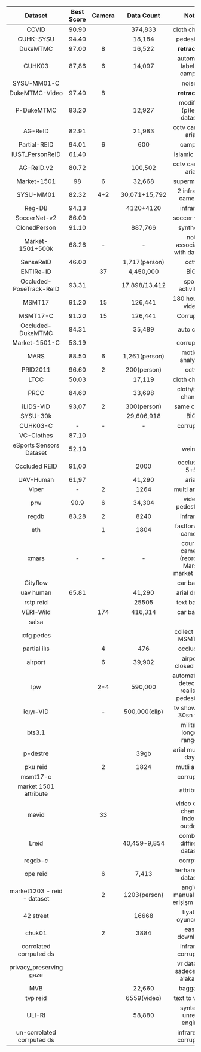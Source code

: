 
|         **Dataset**         | **Best Score** | **Camera** | **Data Count** |                  **Note**                   |
| :-------------------------: | :------------: | :--------: | :------------: | :-----------------------------------------: |
|            CCVID            |     90.90      |            |    374,833     |                cloth change                 |
|          CUHK-SYSU          |     94.40      |            |     18,184     |                 pedestrian                  |
|          DukeMTMC           |     97.00      |     8      |     16,522     |                **retracted**                |
|           CUHK03            |     87,86      |     6      |     14,097     |          automatic labeled campus           |
|         SYSU-MM01-C         |                |            |                |                   noised                    |
|       DukeMTMC-Video        |     97.40      |     8      |                |                **retracted**                |
|         P-DukeMTMC          |     83.20      |            |     12,927     |          modified (p)less dataset           |
|           AG-ReID           |     82.91      |            |     21,983     |              cctv campus arial              |
|        Partial-REID         |     94.01      |     6      |      600       |                   campus                    |
|       IUST_PersonReID       |     61.40      |            |                |                islamic hijab                |
|         AG-ReID.v2          |     80.72      |            |    100,502     |              cctv campus arial              |
|         Market-1501         |       98       |     6      |     32,668     |                 supermarket                 |
|          SYSU-MM01          |     82.32      |    4+2     | 30,071+15,792  |             2 infrared cameras              |
|           Reg-DB            |     94.13      |            |   4120+4120    |                  infrared                   |
|        SoccerNet-v2         |     86.00      |            |                |                soccer video                 |
|        ClonedPerson         |     91.10      |            |    887,766     |                  synthetic                  |
|      Market-1501+500k       |     68.26      |     -      |       -        |         not associated with dataset         |
|          SenseReID          |     46.00      |            | 1,717(person)  |                    cctv                     |
|          ENTIRe-ID          |                |     37     |   4,450,000    |                     BİG                     |
|   Occluded-PoseTrack-ReID   |     93.31      |            | 17.898/13.412  |              sport activities               |
|           MSMT17            |     91.20      |     15     |    126,441     |             180 hours of video              |
|          MSMT17-C           |     91.20      |     15     |    126,441     |                  Corrupted                  |
|      Occluded-DukeMTMC      |     84.31      |            |     35,489     |                  auto crop                  |
|        Market-1501-C        |     53.19      |            |                |                 corruption                  |
|            MARS             |     88.50      |     6      | 1,261(person)  |               motion analysis               |
|          PRID2011           |     96.60      |     2      |  200(person)   |                    cctv                     |
|            LTCC             |     50.03      |            |     17,119     |                cloth change                 |
|            PRCC             |     84.60      |            |     33,698     |              cloth/time change              |
|          iLIDS-VID          |     93,07      |     2      |  300(person)   |                 same cloths                 |
|          SYSU-30k           |                |            |   29,606,918   |                     BİG                     |
|          CUHK03-C           |       -        |     -      |       -        |                  corrupted                  |
|         VC-Clothes          |     87.10      |            |                |                                             |
|   eSports Sensors Dataset   |     52.10      |            |                |                   weird?                    |
|        Occluded REID        |     91,00      |            |      2000      |                occlusion 5+5                |
|          UAV-Human          |     61,97      |            |     41,290     |                    arial                    |
|            Viper            |       -        |     2      |      1264      |                multi angled                 |
|             prw             |      90.9      |     6      |     34,304     |              video pedestrien               |
|            regdb            |     83.28      |     2      |      8240      |                  infrared                   |
|             eth             |                |     1      |      1804      |             fastforward camera              |
|            xmars            |       -        |     -      |       -        |  course camera (reorder Mars) market ortak  |
|          Cityflow           |                |            |                |                  car based                  |
|          uav human          |     65.81      |            |     41,290     |                 arial drone                 |
|          rstp reid          |                |            |     25505      |                 text based                  |
|          VERI-Wild          |                |    174     |    416,314     |                  car based                  |
|            salsa            |                |            |                |                                             |
|         ıcfg pedes          |                |            |                |             collect from MSMT17             |
|        partial ilıs         |                |     4      |      476       |                  occluded                   |
|           airport           |                |     6      |     39,902     |             airport closed area             |
|             lpw             |                |    2-4     |    590,000     | automatically detected realistic pedestiran |
|          iqıyı-VID          |                |     -      | 500,000(clip)  |            tv shows 1-30sn vid.             |
|           bts3.1            |                |            |                |           military longed ranged            |
|          p-destre           |                |            |      39gb      |             arial multiple days             |
|          pku reid           |                |     2      |      1824      |                 mutli angle                 |
|          msmt17-c           |                |            |                |                  corrupted                  |
|    market 1501 attribute    |                |            |                |                  attribute                  |
|            mevid            |                |     33     |                |      video cloth change indoor outdoor      |
|            Lreid            |                |            |  40,459-9,854  |          combine diffirent dataset          |
|           regdb-c           |                |            |                |                  corrpted                   |
|          ope reid           |                |     6      |     7,413      |            herhangi bir dataset             |
| market1203 - reid - dataset |                |     2      |  1203(person)  |     angled manual label erişişm isteği      |
|          42 street          |                |            |     16668      |             tiyatro oyuncuları              |
|           chuk01            |                |     2      |      3884      |                easy download                |
|   corrolated corrputed ds   |                |            |                |             infrared corrupted              |
|   privacy_preserving gaze   |                |            |                |       vr dataset sadece yüz alakasız        |
|             MVB             |                |            |     22,660     |                   baggage                   |
|          tvp reid           |                |            |  6559(video)   |                text to video                |
|           ULI-RI            |                |            |     58,880     |           syntetic unreal engine            |
| un-corrolated corrputed ds  |                |            |                |            infrared + corrupted             |
